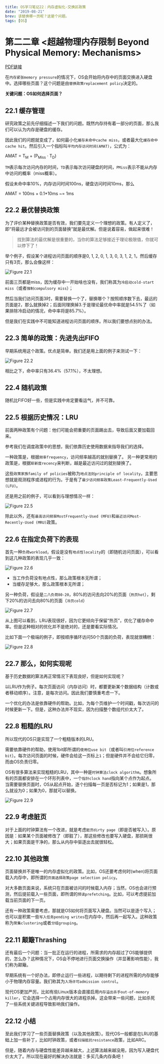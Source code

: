 ```yaml lw-blog-meta
title: OS学习笔记22：内存虚拟化-交换区政策
date: "2019-08-21"
brev: 该替换哪一页呢？这是个问题。
tags: [OS]
```


# 第二二章 <超越物理内存限制 Beyond Physical Memory: Mechanisms>

[PDF链接](http://pages.cs.wisc.edu/~remzi/OSTEP/vm-beyondphys.pdf)

在`内存紧张memory pressure`的情况下，OS会开始将内存中的页面交换进入硬盘中。选择哪些页面？这个问题是由`替换政策replacement policy`决定的。

**关键问题：OS如何选择页面？**

## 22.1 缓存管理

研究政策之前先仔细描述一下我们的问题。既然内存持有着一部分的页面，那么我们可以认为内存是硬盘的缓存。

因此我们的问题就变成了，如何最小化`缓存未命中cache miss`，或者最大化`缓存命中cache hit`。然后引入一个指标叫`平均内存访问时间(AMAT)`，公式为：

AMAT = T<sub>M</sub> + (P<sub>Miss</sub> · T<sub>D</sub>)

`TM`表示每次访问内存的时间，`TD`表示每次访问硬盘的时间，`PMiss`表示不能从内存中访问的概率（miss概率）。

假设未命中率10%，内存访问时间100ns，硬盘访问时间10ms，那么

AMAT = 100ns + 0.1*10ms ~= 1ms

## 22.2 最优替换政策

为了评价某种替换政策是否有效，我们要先定义一个理想的政策。有人定义了，即“将最远才会被访问到的页面替换”就是最优解。但是说着容易，做起来很难！

> 找到算法的最优解是很重要的，当你的算法足够接近于理论极限值，你就可以停下了！

举个例子，假设某个进程访问页面的顺序是0, 1, 2, 0, 1, 3, 0, 3, 1, 2, 1，然后缓存只有3页，那么会像这样：

![Figure 22.1](../../../tech-blog-pic/2019/2019-08-20-Fig-22-1.png)

前面三页都是miss，因为缓存中一开始啥也没有，我们称其为`冷启动cold-start miss`（或者`强制compulsory miss`）；

然后当我们访问页面3时，需要替换一个了，替换哪个？按照顺序数下去，最远的页面是2，那么就换掉2；后面同理换掉3.于是理论最优命中率就是54.5%了（如果排除冷启动的情况，命中率将是85.7%）。

但是我们在实践中不可能知道进程访问页面的顺序。所以我们要想点别的办法。

## 22.3 简单的政策：先进先出FIFO

早期系统用这个政策。优点是简单。我们还是用上面的例子来测试一下：

![Figure 22.2](../../../tech-blog-pic/2019/2019-08-20-Fig-22-2.png)

相比之下，命中率只有36.4%（57.1%），不太理想。

## 22.4 随机政策

随机比FIFO好一些，但是实践中肯定要看运气，并不可靠。

## 22.5 根据历史情况：LRU

前面两种政策有个问题：他们可能会把重要的页面踢出去，导致后面又要加载回来。

参考我们在调度政策中的思想，我们依靠历史使用数据来指导我们的选择。

一种政策是，根据`频率frequency`，访问频率越高的就别替换了。
另一种更常用的政策是，根据`崭新度recency`来判断，越是最近访问过的就别替换了。

这些`政策家族family of policies`被称为`地点法则principle of locality`，主要思想就是观测程序或进程的行为。于是有了`最少访问频率政策Least-Frequently-Used (LFU)`。

还是用之前的例子，可以看到与理想情况一样：

![Figure 22.5](../../../tech-blog-pic/2019/2019-08-20-Fig-22-5.png)

除此以外，还有`最高访问频率MostFrequently-Used (MFU)`和`最近访问Most-Recently-Used (MRU)`政策。

## 22.6 在指定负荷下的表现

首先一种`负荷workload`，假设是没有`地点性locality`的（即随机访问页面），可以看到这几种政策的表现几乎一致：

![Figure 22.6](../../../tech-blog-pic/2019/2019-08-20-Fig-22-6.png)

- 当工作负荷没有地点性，那么政策根本无所谓；
- 当缓存足够大，那么政策根本无所谓；

另一种负荷，假设是`二八负荷80-20`，80%的访问去向20%的页面（`热页hot`），剩下20%的访问去向80%的页面（`冷页cold`）

![Figure 22.7](../../../tech-blog-pic/2019/2019-08-20-Fig-22-7.png)

从上图可以看到，LRU表现很好，因为它更倾向于保留“热页”，优化了缓存命中率。但是这种相对的优化并不是绝对的，还是要看实际情况。

比如下面一个极端的例子，即按顺序循环访问50个页面的负荷，表现就很糟糕：

![Figure 22.8](../../../tech-blog-pic/2019/2019-08-20-Fig-22-8.png)

## 22.7 那么，如何实现呢

基于历史数据的算法再正常情况下表现良好，但是如何实现呢？

以LRU作为例子。每次页面访问（内存访问）时，都要更新某个数据结构（计数或者移动顺序）。注意，是每次访问。因此我们要慎重考虑一下。

一个优化的办法是依靠硬件的帮助。比如，为每个页维护一个时间戳，每次访问的时候更新一下。但是，这种办法并不现实，因为扫描整个数组代价太大了。

## 22.8 粗糙的LRU

所以现代的OS只是实现了一个粗糙版本的LRU。

需要依靠硬件的帮助，使用1bit即所谓的`使用位use bit`（或者叫`引用位reference bit`）。每次访问页面的时候，硬件会给这一页标上`1`；但是硬件并不会给它归零，而由OS负责归零。

OS有很多算法来实现粗糙的LRU，其中一种是`时钟算法clock algorithm`。想象所有的页面都安排在一个环形列表中，一个`指针clock hand`指向某个点作为起点。
当需要替换页面时，OS从起点开始，逐个扫描每一页是否标记为1；如果是1，那么就设为0；如果为0，那就可以替换。

![Figure 22.9](../../../tech-blog-pic/2019/2019-08-20-Fig-22-9.png)

## 22.9 考虑脏页

对于上面的时钟算法有一个改进，就是考虑`脏页dirty page`（即是否被写入）。原因是：如果某个页面被修改了（即脏了），那这些修改也要写入硬盘，那损耗很大；如果页面是干净的，那么从内存中驱逐出去就很轻松。

## 22.10 其他政策

页面替换并不是唯一的内存虚拟化的政策。比如，OS还要考虑何时(when)将页面载入内存中，即所谓的`页面选择政策page selection policy`。

对大多数页面来说，系统只在页面被访问的时候载入内存；当然，OS也会进行预测，然后提前载入一些页面，即所谓的`预读prefetching`。比如，可以考虑提前加载当前页面的下一页。

还有一种政策需要考虑，那就是OS如何将页面写入硬盘。当然可以是逐个写入；也可以是积累一些`写入任务pending writes`在内存中，然后再一起写入。这种政策称为`聚集clustering`或者`分组grouping`。

## 22.11 颠簸Thrashing

还有最后一个问题：当一批正在运行的进程，所需求的内存超过了OS能够提供的，怎么办？这种情况下，OS会不停地进行页面交换操作（并显著影响性能），我们称为颠簸。

早期系统有一个好办法，即停止运行一些进程，以期待剩下的进程所需的内存能够小于物理内存容量。我们称其为`入场许可admission control`。

现代OS更加严厉。比如有些Linux版本会直接启用`内存溢出杀手out-of-memory killer`，它会选择一个占用内存很大的进程杀掉。这会带来一些问题，比如杀死了一些系统关键进程导致影响我们操作。

## 22.12 小结

至此我们学习了一些页面替换政策（以及其他政策）。现代OS一般都是在LRU的基础上加一些补丁，比如时钟政策，或者`扫描抵抗resistance`政策，比如ARC。

但是，随着内存与硬盘性能差异越来越大，上述算法越来越没用，因为写入硬盘代价太大了。所以现在最好的解决办法就是：多买几条内存条吧！
